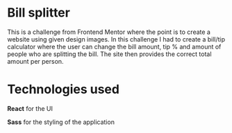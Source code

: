 Bill splitter
===============
This is a challenge from Frontend Mentor where the point is to create a website using given design images. In this challenge I had to create a bill/tip calculator where the user can change the bill amount, tip % and amount of people who are splitting the bill. The site then provides the correct total amount per person.

# Technologies used
**React** for the UI 

**Sass** for the styling of the application
